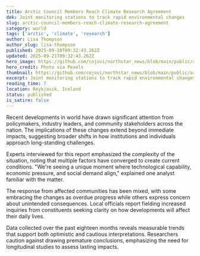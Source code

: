 ```yaml
---
title: Arctic Council Members Reach Climate Research Agreement
dek: Joint monitoring stations to track rapid environmental changes
slug: arctic-council-members-reach-climate-research-agreement
category: world
tags: ['arctic', 'climate', 'research']
author: Lisa Thompson
author_slug: lisa-thompson
published: 2025-09-20T09:32:43.262Z
updated: 2025-09-21T09:32:43.262Z
hero_image: https://github.com/cojovi/northstar_news/blob/main/public/arctic-council-members-reach-climate.png?raw=true
hero_credit: Photo via Pexels
thumbnail: https://github.com/cojovi/northstar_news/blob/main/public/arctic-council-members-reach-climate.png?raw=true
excerpt: Joint monitoring stations to track rapid environmental changes
reading_time: 7
location: Reykjavik, Iceland
status: published
is_satire: false
---
```


Recent developments in world have drawn significant attention from policymakers, industry leaders, and community stakeholders across the nation. The implications of these changes extend beyond immediate impacts, suggesting broader shifts in how institutions and individuals approach long-standing challenges.

Experts interviewed for this report emphasized the complexity of the situation, noting that multiple factors have converged to create current conditions. "We're seeing a unique moment where technological capability, economic pressure, and social demand align," explained one analyst familiar with the matter.

The response from affected communities has been mixed, with some embracing the changes as overdue progress while others express concern about unintended consequences. Local officials report fielding increased inquiries from constituents seeking clarity on how developments will affect their daily lives.

Data collected over the past eighteen months reveals measurable trends that support both optimistic and cautious interpretations. Researchers caution against drawing premature conclusions, emphasizing the need for longitudinal studies to assess lasting impacts.
